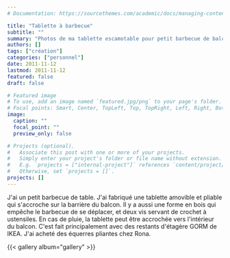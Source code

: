 ```yaml
---
# Documentation: https://sourcethemes.com/academic/docs/managing-content/

title: "Tablette à barbecue"
subtitle: ""
summary: "Photos de ma tablette escamotable pour petit barbecue de balcon."
authors: []
tags: ["création"]
categories: ["personnel"]
date: 2011-11-12
lastmod: 2011-11-12
featured: false
draft: false

# Featured image
# To use, add an image named `featured.jpg/png` to your page's folder.
# Focal points: Smart, Center, TopLeft, Top, TopRight, Left, Right, BottomLeft, Bottom, BottomRight.
image:
  caption: ""
  focal_point: ""
  preview_only: false

# Projects (optional).
#   Associate this post with one or more of your projects.
#   Simply enter your project's folder or file name without extension.
#   E.g. `projects = ["internal-project"]` references `content/project/deep-learning/index.md`.
#   Otherwise, set `projects = []`.
projects: []
---
```


J'ai un petit barbecue de table. J'ai fabriqué une tablette amovible
et pliable qui s'accroche sur la barrière du balcon. Il y a aussi une
forme en bois qui empêche le barbecue de se déplacer, et deux vis
servant de crochet à ustensiles. En cas de pluie, la tablette peut
être accrochée vers l'intérieur du balcon. C'est fait principalement
avec des restants d'étagère GORM de IKEA. J'ai acheté des équerres
pliantes chez Rona.

{{< gallery album="gallery" >}}
